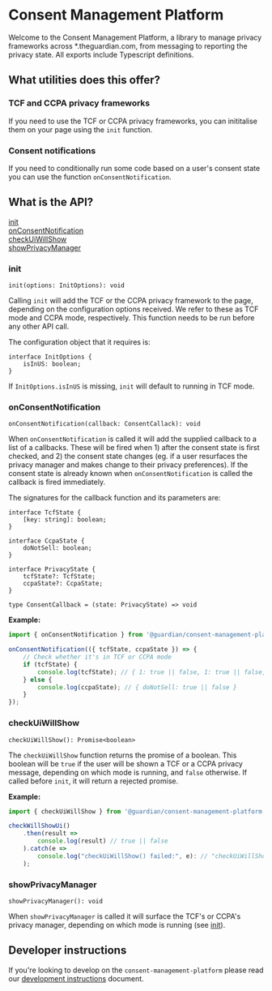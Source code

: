# Consent Management Platform

Welcome to the Consent Management Platform, a library to manage privacy frameworks across \*.theguardian.com, from messaging to reporting the privacy state. All exports include Typescript definitions.

## What utilities does this offer?

### TCF and CCPA privacy frameworks

If you need to use the TCF or CCPA privacy frameworks, you can inititalise them on your page using the `init` function.

### Consent notifications

If you need to conditionally run some code based on a user's consent state you can use the function `onConsentNotification`.

## What is the API?

[init](#init)<br />
[onConsentNotification](#onconsentnotification)<br />
[checkUiWillShow](#checkuiwillshow)<br />
[showPrivacyManager](#showprivacymanager)

### init

`init(options: InitOptions): void`

Calling `init` will add the TCF or the CCPA privacy framework to the page, depending on the configuration options received. We refer to these as TCF mode and CCPA mode, respectively. This function needs to be run before any other API call.

The configuration object that it requires is:

```
interface InitOptions {
	isInUS: boolean;
}
```

If `InitOptions.isInUS` is missing, `init` will default to running in TCF mode.

### onConsentNotification

`onConsentNotification(callback: ConsentCallack): void`

When `onConsentNotification` is called it will add the supplied callback to a list of a callbacks. These will be fired when 1) after the consent state is first checked, and 2) the consent state changes (eg. if a user resurfaces the privacy manager and makes change to their privacy preferences). If the consent state is already known when `onConsentNotification` is called the callback is fired immediately.

The signatures for the callback function and its parameters are:

```
interface TcfState {
    [key: string]: boolean;
}

interface CcpaState {
	doNotSell: boolean;
}

interface PrivacyState {
	tcfState?: TcfState;
	ccpaState?: CcpaState;
}

type ConsentCallback = (state: PrivacyState) => void
```

**Example:**

```js
import { onConsentNotification } from '@guardian/consent-management-platform';

onConsentNotification(({ tcfState, ccpaState }) => {
	// Check whether it's in TCF or CCPA mode
	if (tcfState) {
		console.log(tcfState); // { 1: true || false, 1: true || false, ... }
	} else {
		console.log(ccpaState); // { doNotSell: true || false }
	}
});
```

### checkUiWillShow

`checkUiWillShow(): Promise<boolean>`

The `checkUiWillShow` function returns the promise of a boolean. This boolean will be `true` if the user will be shown a TCF or a CCPA privacy message, depending on which mode is running, and `false` otherwise. If called before `init`, it will return a rejected promise.

**Example:**

```js
import { checkUiWillShow } from '@guardian/consent-management-platform';

checkWillShowUi()
    .then(result =>
        console.log(result) // true || false
    ).catch(e =>
        console.log("checkUiWillShow() failed:", e): // "checkUiWillShow() failed: called before init()"
    );
```

### showPrivacyManager

`showPrivacyManager(): void`

When `showPrivacyManager` is called it will surface the TCF's or CCPA's privacy manager, depending on which mode is running (see [init](#init)).

## Developer instructions

If you're looking to develop on the `consent-management-platform` please read our [development instructions](docs/01-development-instructions.md) document.
